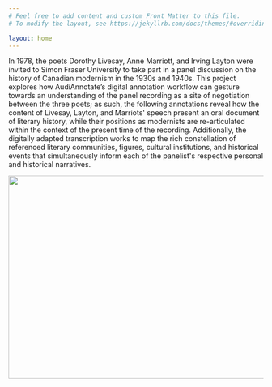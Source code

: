 ```yaml
---
# Feel free to add content and custom Front Matter to this file.
# To modify the layout, see https://jekyllrb.com/docs/themes/#overriding-theme-defaults

layout: home
---
```


In 1978, the poets Dorothy Livesay, Anne Marriott, and Irving Layton were invited to Simon Fraser University to take part in a panel discussion on the history of Canadian modernism in the 1930s and 1940s. This project explores how AudiAnnotate’s digital annotation workflow can gesture towards an understanding of the panel recording as a site of negotiation between the three poets; as such, the following annotations reveal how the content of Livesay, Layton, and Marriots' speech present an oral document of literary history, while their positions as modernists are re-articulated within the context of the present time of the recording. Additionally, the digitally adapted transcription works to map the rich constellation of referenced literary communities, figures, cultural institutions, and historical events that simultaneously inform each of the panelist's respective personal and historical narratives.  

<img src="https://github.com/teddiebrock/sfu-poetry-panel/blob/gh-pages/livesay_marriott_crop-border.png?raw=true" width="550" height="400"/>

